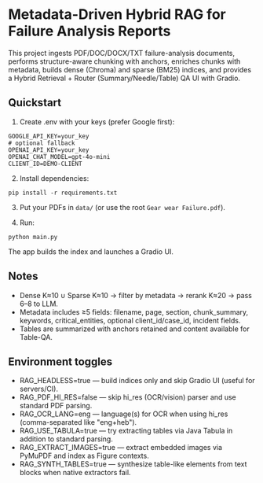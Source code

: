 # Metadata-Driven Hybrid RAG for Failure Analysis Reports

This project ingests PDF/DOC/DOCX/TXT failure-analysis documents, performs structure-aware chunking with anchors, enriches chunks with metadata, builds dense (Chroma) and sparse (BM25) indices, and provides a Hybrid Retrieval + Router (Summary/Needle/Table) QA UI with Gradio.

## Quickstart

1. Create .env with your keys (prefer Google first):

```
GOOGLE_API_KEY=your_key
# optional fallback
OPENAI_API_KEY=your_key
OPENAI_CHAT_MODEL=gpt-4o-mini
CLIENT_ID=DEMO-CLIENT
```

2. Install dependencies:

```
pip install -r requirements.txt
```

3. Put your PDFs in `data/` (or use the root `Gear wear Failure.pdf`).

4. Run:

```
python main.py
```

The app builds the index and launches a Gradio UI.

## Notes
- Dense K≈10 ∪ Sparse K≈10 → filter by metadata → rerank K≈20 → pass 6–8 to LLM.
- Metadata includes ≥5 fields: filename, page, section, chunk_summary, keywords, critical_entities, optional client_id/case_id, incident fields.
- Tables are summarized with anchors retained and content available for Table-QA.

## Environment toggles

- RAG_HEADLESS=true — build indices only and skip Gradio UI (useful for servers/CI).
- RAG_PDF_HI_RES=false — skip hi_res (OCR/vision) parser and use standard PDF parsing.
- RAG_OCR_LANG=eng — language(s) for OCR when using hi_res (comma-separated like "eng+heb").
- RAG_USE_TABULA=true — try extracting tables via Java Tabula in addition to standard parsing.
- RAG_EXTRACT_IMAGES=true — extract embedded images via PyMuPDF and index as Figure contexts.
- RAG_SYNTH_TABLES=true — synthesize table-like elements from text blocks when native extractors fail.
